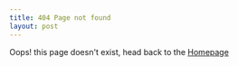 ```yaml
---
title: 404 Page not found
layout: post
---
```


Oops! this page doesn't exist, head back to the [Homepage]({{site.url}})
